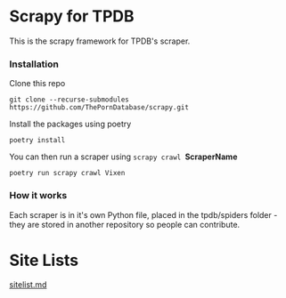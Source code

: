 # Scrapy for TPDB

This is the scrapy framework for TPDB's scraper.

### Installation

Clone this repo

``git clone --recurse-submodules https://github.com/ThePornDatabase/scrapy.git``

Install the packages using poetry

``poetry install``

You can then run a scraper using `scrapy crawl `**ScraperName**

``poetry run scrapy crawl Vixen``

### How it works

Each scraper is in it's own Python file, placed in the tpdb/spiders folder - they are stored in another repository so
people can contribute.


# Site Lists

[sitelist.md](sitelist.md)
